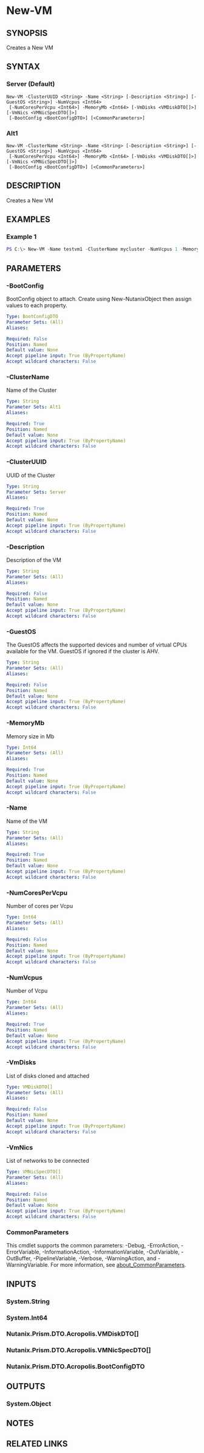 ﻿---
external help file: Nutanix.Prism.PS.Cmds.dll-Help.xml
Module Name: Nutanix.Prism.PS.Cmds
online version:
schema: 2.0.0
---

# New-VM

## SYNOPSIS
Creates a New VM

## SYNTAX

### Server (Default)
```
New-VM -ClusterUUID <String> -Name <String> [-Description <String>] [-GuestOS <String>] -NumVcpus <Int64>
 [-NumCoresPerVcpu <Int64>] -MemoryMb <Int64> [-VmDisks <VMDiskDTO[]>] [-VmNics <VMNicSpecDTO[]>]
 [-BootConfig <BootConfigDTO>] [<CommonParameters>]
```

### Alt1
```
New-VM -ClusterName <String> -Name <String> [-Description <String>] [-GuestOS <String>] -NumVcpus <Int64>
 [-NumCoresPerVcpu <Int64>] -MemoryMb <Int64> [-VmDisks <VMDiskDTO[]>] [-VmNics <VMNicSpecDTO[]>]
 [-BootConfig <BootConfigDTO>] [<CommonParameters>]
```

## DESCRIPTION
Creates a New VM

## EXAMPLES

### Example 1
```powershell
PS C:\> New-VM -Name testvm1 -ClusterName mycluster -NumVcpus 1 -MemoryMb 500 | Wait-Task
```

## PARAMETERS

### -BootConfig
BootConfig object to attach. Create using New-NutanixObject then assign values to each property.

```yaml
Type: BootConfigDTO
Parameter Sets: (All)
Aliases:

Required: False
Position: Named
Default value: None
Accept pipeline input: True (ByPropertyName)
Accept wildcard characters: False
```

### -ClusterName
Name of the Cluster

```yaml
Type: String
Parameter Sets: Alt1
Aliases:

Required: True
Position: Named
Default value: None
Accept pipeline input: True (ByPropertyName)
Accept wildcard characters: False
```

### -ClusterUUID
UUID of the Cluster

```yaml
Type: String
Parameter Sets: Server
Aliases:

Required: True
Position: Named
Default value: None
Accept pipeline input: True (ByPropertyName)
Accept wildcard characters: False
```

### -Description
Description of the VM

```yaml
Type: String
Parameter Sets: (All)
Aliases:

Required: False
Position: Named
Default value: None
Accept pipeline input: True (ByPropertyName)
Accept wildcard characters: False
```

### -GuestOS
The GuestOS affects the supported devices and number of virtual CPUs available for the VM. GuestOS if ignored if the cluster is AHV.

```yaml
Type: String
Parameter Sets: (All)
Aliases:

Required: False
Position: Named
Default value: None
Accept pipeline input: True (ByPropertyName)
Accept wildcard characters: False
```

### -MemoryMb
Memory size in Mb

```yaml
Type: Int64
Parameter Sets: (All)
Aliases:

Required: True
Position: Named
Default value: None
Accept pipeline input: True (ByPropertyName)
Accept wildcard characters: False
```

### -Name
Name of the VM

```yaml
Type: String
Parameter Sets: (All)
Aliases:

Required: True
Position: Named
Default value: None
Accept pipeline input: True (ByPropertyName)
Accept wildcard characters: False
```

### -NumCoresPerVcpu
Number of cores per Vcpu

```yaml
Type: Int64
Parameter Sets: (All)
Aliases:

Required: False
Position: Named
Default value: None
Accept pipeline input: True (ByPropertyName)
Accept wildcard characters: False
```

### -NumVcpus
Number of Vcpu

```yaml
Type: Int64
Parameter Sets: (All)
Aliases:

Required: True
Position: Named
Default value: None
Accept pipeline input: True (ByPropertyName)
Accept wildcard characters: False
```

### -VmDisks
List of disks cloned and attached

```yaml
Type: VMDiskDTO[]
Parameter Sets: (All)
Aliases:

Required: False
Position: Named
Default value: None
Accept pipeline input: True (ByPropertyName)
Accept wildcard characters: False
```

### -VmNics
List of networks to be connected

```yaml
Type: VMNicSpecDTO[]
Parameter Sets: (All)
Aliases:

Required: False
Position: Named
Default value: None
Accept pipeline input: True (ByPropertyName)
Accept wildcard characters: False
```

### CommonParameters
This cmdlet supports the common parameters: -Debug, -ErrorAction, -ErrorVariable, -InformationAction, -InformationVariable, -OutVariable, -OutBuffer, -PipelineVariable, -Verbose, -WarningAction, and -WarningVariable. For more information, see [about_CommonParameters](http://go.microsoft.com/fwlink/?LinkID=113216).

## INPUTS

### System.String
### System.Int64
### Nutanix.Prism.DTO.Acropolis.VMDiskDTO[]
### Nutanix.Prism.DTO.Acropolis.VMNicSpecDTO[]
### Nutanix.Prism.DTO.Acropolis.BootConfigDTO
## OUTPUTS

### System.Object
## NOTES

## RELATED LINKS
